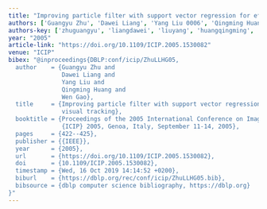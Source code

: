 ```yaml
---
title: "Improving particle filter with support vector regression for efficient visual tracking"
authors: ['Guangyu Zhu', 'Dawei Liang', 'Yang Liu 0006', 'Qingming Huang', 'Wen Gao 0001']
authors-key: ['zhuguangyu', 'liangdawei', 'liuyang', 'huangqingming', 'gaowen']
year: "2005"
article-link: "https://doi.org/10.1109/ICIP.2005.1530082"
venue: "ICIP"
bibex: "@inproceedings{DBLP:conf/icip/ZhuLLHG05,
  author    = {Guangyu Zhu and
               Dawei Liang and
               Yang Liu and
               Qingming Huang and
               Wen Gao},
  title     = {Improving particle filter with support vector regression for efficient
               visual tracking},
  booktitle = {Proceedings of the 2005 International Conference on Image Processing,
               {ICIP} 2005, Genoa, Italy, September 11-14, 2005},
  pages     = {422--425},
  publisher = {{IEEE}},
  year      = {2005},
  url       = {https://doi.org/10.1109/ICIP.2005.1530082},
  doi       = {10.1109/ICIP.2005.1530082},
  timestamp = {Wed, 16 Oct 2019 14:14:52 +0200},
  biburl    = {https://dblp.org/rec/conf/icip/ZhuLLHG05.bib},
  bibsource = {dblp computer science bibliography, https://dblp.org}
}"
---
```

